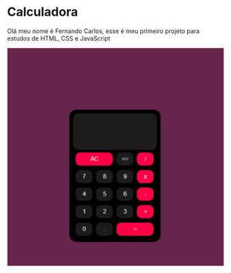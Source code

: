 # Calculadora
 Olá meu nome é Fernando Carlos, esse é meu primeiro projeto para estudos de HTML, CSS e JavaScript

![calculadora](https://github.com/Solarck/Calculadora/blob/main/Esbo%C3%A7o.png)
